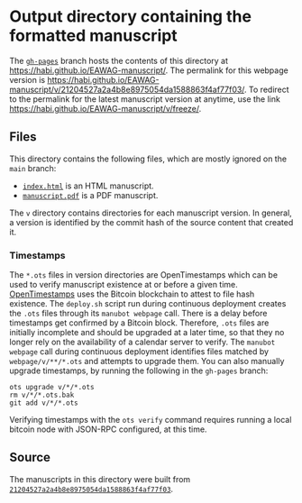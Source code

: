 # Output directory containing the formatted manuscript

The [`gh-pages`](https://github.com/habi/EAWAG-manuscript/tree/gh-pages) branch hosts the contents of this directory at <https://habi.github.io/EAWAG-manuscript/>.
The permalink for this webpage version is <https://habi.github.io/EAWAG-manuscript/v/21204527a2a4b8e8975054da1588863f4af77f03/>.
To redirect to the permalink for the latest manuscript version at anytime, use the link <https://habi.github.io/EAWAG-manuscript/v/freeze/>.

## Files

This directory contains the following files, which are mostly ignored on the `main` branch:

+ [`index.html`](index.html) is an HTML manuscript.
+ [`manuscript.pdf`](manuscript.pdf) is a PDF manuscript.

The `v` directory contains directories for each manuscript version.
In general, a version is identified by the commit hash of the source content that created it.

### Timestamps

The `*.ots` files in version directories are OpenTimestamps which can be used to verify manuscript existence at or before a given time.
[OpenTimestamps](https://opentimestamps.org/) uses the Bitcoin blockchain to attest to file hash existence.
The `deploy.sh` script run during continuous deployment creates the `.ots` files through its `manubot webpage` call.
There is a delay before timestamps get confirmed by a Bitcoin block.
Therefore, `.ots` files are initially incomplete and should be upgraded at a later time, so that they no longer rely on the availability of a calendar server to verify.
The `manubot webpage` call during continuous deployment identifies files matched by `webpage/v/**/*.ots` and attempts to upgrade them.
You can also manually upgrade timestamps, by running the following in the `gh-pages` branch:

```shell
ots upgrade v/*/*.ots
rm v/*/*.ots.bak
git add v/*/*.ots
```

Verifying timestamps with the `ots verify` command requires running a local bitcoin node with JSON-RPC configured, at this time.

## Source

The manuscripts in this directory were built from
[`21204527a2a4b8e8975054da1588863f4af77f03`](https://github.com/habi/EAWAG-manuscript/commit/21204527a2a4b8e8975054da1588863f4af77f03).
